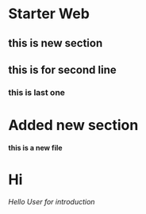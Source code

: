 # Starter Web

## this is new section

## this is for second line

### this is last one

# Added new section

#### this is a new file

# Hi 

###### Hello User for introduction